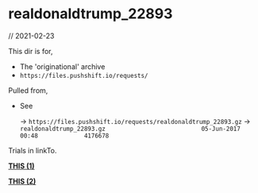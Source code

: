 # realdonaldtrump_22893

// 2021-02-23

This dir is for,

- The 'originational' archive
- `https://files.pushshift.io/requests/`

Pulled from,

- See
  
  -> `https://files.pushshift.io/requests/realdonaldtrump_22893.gz`
  -> `realdonaldtrump_22893.gz                           05-Jun-2017 00:48             4176678`


Trials in linkTo.

[**THIS (1)**]()

[**THIS (2)**](https://github.com/JeffreyBodin/realDonaldTrump/blob/main/dev/2017-06-04/README.md)